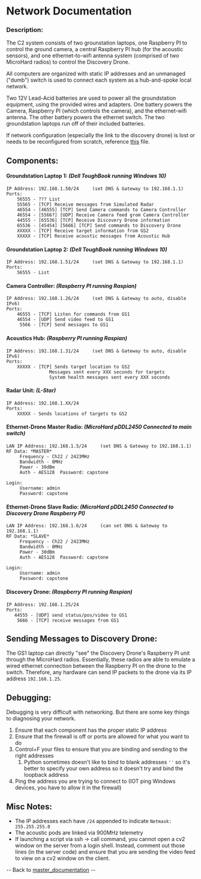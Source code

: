 # Network Documentation

### Description:
The C2 system consists of two grounstation laptops, one Raspberry PI to control the ground camera, a central Raspberry PI hub (for the acoustic sensors), and one ethernet-to-wifi antenna system (comprised of two MicroHard radios) to control the Discovery Drone.

All computers are organized with static IP addresses and an unmanaged ("dumb") switch is used to connect each system as a hub-and-spoke local network.

Two 12V Lead-Acid batteries are used to power all the groundstation equipment, using the provided wires and adapters. One battery powers the Camera, Raspberry PI (which controls the camera), and the ethernet-wifi antenna. The other battery powers the ethernet switch. The two groundstation laptops run off of their included batteries. 

If network configuration (especially the link to the discovery drone) is lost or needs to be reconfigured from scratch, reference [this](InstallNetConfig.md) file.

## Components:
#### Groundstation Laptop 1: *(Dell ToughBook running Windows 10)*
```?
IP Address: 192.168.1.50/24     (set DNS & Gateway to 192.168.1.1)
Ports:
    56555 - ??? List
    55565 - [TCP] Receive messages from Simulated Radar
    46554 - [46555] [TCP] Send Camera commands to Camera Controller
    46554 - [5566?] [UDP] Receive Camera feed grom Camera Controller
    44555 - [65536] [TCP] Receive Discovery Drone information
    65536 - [45454] [5666] [TCP] Send commands to Discovery Drone
    XXXXX - [TCP] Receive target information from GS2
    XXXXX - [TCP] Receive acoustic messages from Acoustic Hub
```

#### Groundstation Laptop 2: *(Dell ToughBook running Windows 10)*
```?
IP Address: 192.168.1.51/24     (set DNS & Gateway to 192.168.1.1)
Ports:
    56555 - List
```

#### Camera Controller: *(Raspberry PI running Raspian)*
```?
IP Address: 192.168.1.26/24     (set DNS & Gateway to auto, disable IPv6)
Ports:
    46555 - [TCP] Listen for commands from GS1
    46554 - [UDP] Send video feed to GS1
     5566 - [TCP] Send messages to GS1
```

#### Acoustics Hub: *(Raspberry PI running Raspian)*
```?
IP Address: 192.168.1.31/24     (set DNS & Gateway to auto, disable IPv6)
Ports:
    XXXXX - [TCP] Sends target location to GS2
                Messages sent every XXX seconds for targets
                System health messages sent every XXX seconds
```

#### Radar Unit: *(L-Star)*
```?
IP Address: 192.168.1.XX/24
Ports:
    XXXXX - Sends locations of targets to GS2
```

#### Ethernet-Drone Master Radio: *(MicroHard pDDL2450 Connected to main switch)*
```?
LAN IP Address: 192.168.1.5/24     (set DNS & Gateway to 192.168.1.1)
RF Data: *MASTER*
     Frequency - Ch22 / 2423MHz
     Bandwidth - 8MHz
     Power - 30dBm
     Auth - AES128  Password: capstone

Login:
     Username: admin
     Password: capstone
```

#### Ethernet-Drone Slave Radio: *(MicroHard pDDL2450 Connected to Discovery Drone Raspberry PI)*
```?
LAN IP Address: 192.168.1.6/24     (can set DNS & Gateway to 192.168.1.1)
RF Data: *SLAVE*
     Frequency - Ch22 / 2423MHz
     Bandwidth - 8MHz
     Power - 30dBm
     Auth - AES128  Password: capstone

Login:
     Username: admin
     Password: capstone
```

#### Discovery Drone:  *(Raspberry PI running Raspian)*
```?
IP Address: 192.168.1.25/24
Ports:
   44555 - [UDP] send status/pos/video to GS1
    5666 - [TCP] receive messages from GS1
```

## Sending Messages to Discovery Drone:
The GS1 laptop can directly "see" the Discovery Drone's Raspberry PI unit through the MicroHard radios. Essentially, these radios are able to emulate a wired ethernet connection between the Raspberry PI on the drone to the switch. Therefore, any hardware can send IP packets to the drone via its IP address `192.168.1.25`.

## Debugging:
Debugging is very difficult with networking. But there are some key things to diagnosing your network.

1) Ensure that each component has the proper static IP address
2) Ensure that the firewall is off or ports are allowed for what you want to do
3) Control+F your files to ensure that you are binding and sending to the right addresses
   1) Python sometimes doesn't like to bind to blank addresses `''` so it's better to specify your own address so it doesn't try and bind the loopback address
4) Ping the address you are trying to connect to (IOT ping Windows devices, you have to allow it in the firewall)

## Misc Notes:
* The IP addresses each have `/24` appended to indicate `Netmask: 255.255.255.0`
* The acoustic pods are linked via 900MHz telemetry
* If launching a script via ssh -> call command, you cannot open a cv2 window on the server from a login shell. Instead, comment out those lines (in the server code) and ensure that you are sending the video feed to view on a cv2 window on the client.

-- Back to [master_documentation](../Documentation/Master_Documentation.md) --